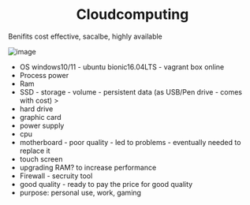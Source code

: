 <div align="center">

# Cloudcomputing
  </div>
 
 Benifits 
 cost effective, sacalbe, highly available 
 
 ![image](https://user-images.githubusercontent.com/104793540/185408317-24a0f52b-f2d7-48fe-8c82-36bee0733e22.png)


- OS windows10/11 - ubuntu bionic16.04LTS - vagrant box online 
- Process power 
- Ram 
- SSD - storage - volume - persistent data (as USB/Pen drive - comes with cost) > 
- hard drive 
- graphic card 
- power supply 
- cpu
- motherboard - poor quality - led to problems - eventually needed to replace it 
- touch screen
- upgrading RAM? to increase performance 
- Firewall - secruity tool 
- good quality - ready to pay the price for good quality 
- purpose: personal use, work, gaming 
